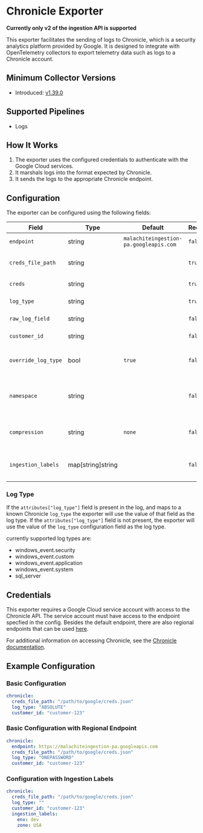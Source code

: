 # Chronicle Exporter

**Currently only v2 of the ingestion API is supported**

This exporter facilitates the sending of logs to Chronicle, which is a security analytics platform provided by Google. It is designed to integrate with OpenTelemetry collectors to export telemetry data such as logs to a Chronicle account.

## Minimum Collector Versions

- Introduced: [v1.39.0](https://github.com/observIQ/bindplane-agent/releases/tag/v1.39.0)

## Supported Pipelines

- Logs

## How It Works

1. The exporter uses the configured credentials to authenticate with the Google Cloud services.
2. It marshals logs into the format expected by Chronicle.
3. It sends the logs to the appropriate Chronicle endpoint.

## Configuration

The exporter can be configured using the following fields:

| Field               | Type              | Default                                        | Required | Description                                                                                 |
| ------------------- | ----------------- | ---------------------------------------------- | -------- | ------------------------------------------------------------------------------------------- |
| `endpoint`          | string            | `malachiteingestion-pa.googleapis.com` | `false`  | The Endpoint for sending to chronicle.                                                      |
| `creds_file_path`   | string            |                                                | `true`   | The file path to the Google credentials JSON file.                                          |
| `creds`             | string            |                                                | `true`   | The Google credentials JSON.                                                                |
| `log_type`          | string            |                                                | `true`   | The type of log that will be sent.                                                          |
| `raw_log_field`     | string            |                                                | `false`  | The field name for raw logs.                                                                |
| `customer_id`       | string            |                                                | `false`  | The customer ID used for sending logs.                                                      |
| `override_log_type` | bool              | `true`                                         | `false`  | Whether or not to override the `log_type` in the config with `attributes["log_type"]`       |
| `namespace`         | string            |                                                | `false`  | User-configured environment namespace to identify the data domain the logs originated from. |
| `compression`       | string            | `none`                                         | `false`  | The compression type to use when sending logs. valid values are `none` and `gzip`           |
| `ingestion_labels`  | map[string]string |                                                | `false`  | Key-value pairs of labels to be applied to the logs when sent to chronicle.                 |

### Log Type

If the `attributes["log_type"]` field is present in the log, and maps to a known Chronicle `log_type` the exporter will use the value of that field as the log type. If the `attributes["log_type"]` field is not present, the exporter will use the value of the `log_type` configuration field as the log type.

currently supported log types are:

- windows_event.security
- windows_event.custom
- windows_event.application
- windows_event.system
- sql_server

## Credentials

This exporter requires a Google Cloud service account with access to the Chronicle API. The service account must have access to the endpoint specfied in the config.
Besides the default endpoint, there are also regional endpoints that can be used [here](https://cloud.google.com/chronicle/docs/reference/ingestion-api#regional_endpoints).

For additional information on accessing Chronicle, see the [Chronicle documentation](https://cloud.google.com/chronicle/docs/reference/ingestion-api#getting_api_authentication_credentials).

## Example Configuration

### Basic Configuration

```yaml
chronicle:
  creds_file_path: "/path/to/google/creds.json"
  log_type: "ABSOLUTE"
  customer_id: "customer-123"
```

### Basic Configuration with Regional Endpoint

```yaml
chronicle:
  endpoint: https://malachiteingestion-pa.googleapis.com
  creds_file_path: "/path/to/google/creds.json"
  log_type: "ONEPASSWORD"
  customer_id: "customer-123"
```

### Configuration with Ingestion Labels

```yaml
chronicle:
  creds_file_path: "/path/to/google/creds.json"
  log_type: ""
  customer_id: "customer-123"
  ingestion_labels: 
    env: dev
    zone: USA
```